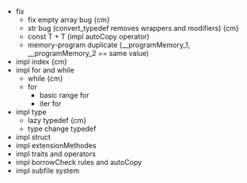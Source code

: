 - fix 
    - fix empty array bug {cm}
    - str bug (convert_typedef removes wrappers and modifiers) {cm}
    - const T + T (impl autoCopy operator)
    - memory-program duplicate (__programMemory_1, __programMemory_2 == same value)
- impl index {cm}
- impl for and while
    - while {cm}
    - for
        - basic range for
        - iter for
- impl type
    - lazy typedef {cm}
    - type change typedef 
- impl struct
- impl extensionMethodes
- impl traits and operators
- impl borrowCheck rules and autoCopy
- impl subfile system



















